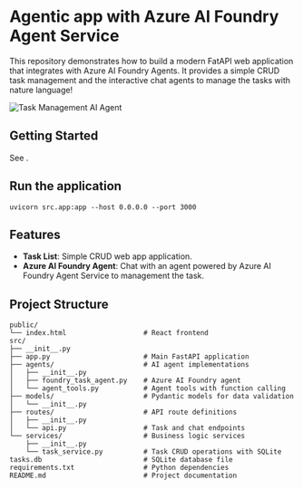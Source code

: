 # Agentic app with Azure AI Foundry Agent Service

This repository demonstrates how to build a modern FatAPI web application that integrates with Azure AI Foundry Agents. It provides a simple CRUD task management and the interactive chat agents to manage the tasks with nature language!

![Task Management AI Agent](ai-powered-todo-list-min.gif)

## Getting Started

See []().

## Run the application

`uvicorn src.app:app --host 0.0.0.0 --port 3000`

## Features

- **Task List**: Simple CRUD web app application.
- **Azure AI Foundry Agent**: Chat with an agent powered by Azure AI Foundry Agent Service to management the task. 

## Project Structure

```
public/
└── index.html                   # React frontend
src/
├── __init__.py
├── app.py                       # Main FastAPI application
├── agents/                      # AI agent implementations
│   ├── __init__.py
│   ├── foundry_task_agent.py    # Azure AI Foundry agent
│   └── agent_tools.py           # Agent tools with function calling
├── models/                      # Pydantic models for data validation
│   └── __init__.py
├── routes/                      # API route definitions
│   ├── __init__.py
│   └── api.py                   # Task and chat endpoints
└── services/                    # Business logic services
    ├── __init__.py
    └── task_service.py          # Task CRUD operations with SQLite
tasks.db                         # SQLite database file
requirements.txt                 # Python dependencies
README.md                        # Project documentation
```